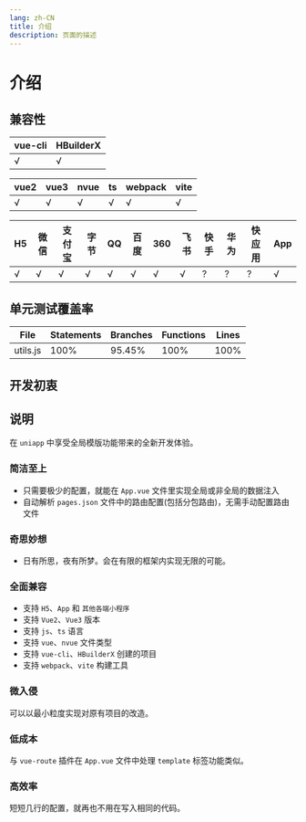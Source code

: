 ```yaml
---
lang: zh-CN
title: 介绍
description: 页面的描述
---
```


<Modal />

# 介绍

## 兼容性

| vue-cli | HBuilderX |
| ------- | --------- |
| √       | √         |

| vue2 | vue3 | nvue | ts  | webpack | vite |
| ---- | ---- | ---- | --- | ------- | ---- |
| √    | √    | √    | √   | √       | √    |

| H5  | 微信 | 支付宝 | 字节 | QQ  | 百度 | 360 | 飞书 | 快手 | 华为 | 快应用 | App |
| --- | ---- | ------ | ---- | --- | ---- | --- | ---- | ---- | ---- | ------ | --- |
| √   | √    | √      | √    | √   | √    | √   | √    | ?    | ?    | ?      | √   |

## 单元测试覆盖率

| File     | Statements | Branches | Functions | Lines |
| -------- | ---------- | -------- | --------- | ----- |
| utils.js | 100%       | 95.45%   | 100%      | 100%  |

## 开发初衷

<!-- 满足开发者因为不能全局 -->

## 说明

在 `uniapp` 中享受全局模版功能带来的全新开发体验。

### 简洁至上

-   只需要极少的配置，就能在 `App.vue` 文件里实现全局或非全局的数据注入
-   自动解析 `pages.json` 文件中的路由配置(包括分包路由)，无需手动配置路由文件

### 奇思妙想

-   日有所思，夜有所梦。会在有限的框架内实现无限的可能。

### 全面兼容

-   支持 `H5`、`App` 和 `其他各端小程序`
-   支持 `Vue2`、`Vue3` 版本
-   支持 `js`、`ts` 语言
-   支持 `vue`、`nvue` 文件类型
-   支持 `vue-cli`、`HBuilderX` 创建的项目
-   支持 `webpack`、`vite` 构建工具

### 微入侵

可以以最小粒度实现对原有项目的改造。

### 低成本

与 `vue-route` 插件在 `App.vue` 文件中处理 `template` 标签功能类似。

### 高效率

短短几行的配置，就再也不用在写入相同的代码。
